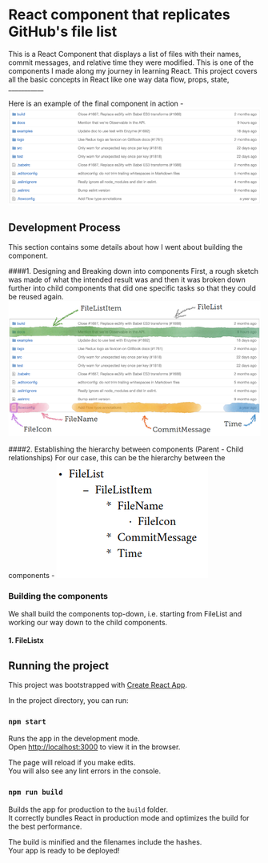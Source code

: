 # React component that replicates GitHub's file list

This is a React Component that displays a list of files with their names, commit messages, and relative time they were modified. This is one of the components I made along my journey in learning React. This project covers all the basic concepts in React like one way data flow, props, state, ___________
 
 Here is an example of the final component in action - 
![](screens/product.png)

## Development Process
This section contains some details about how I went about building the component.

####1. Designing and Breaking down into components
First, a rough sketch was made of what the intended result was and then it was broken down further into child components that did one specific tasks so that they could be reused again. 
![](screens/break-into-components.png) 

####2. Establishing the hierarchy between components (Parent - Child relationships)
For our case, this can be the hierarchy between the components -
![](screens/hierarchy.png) 

### Building the components 
We shall build the components top-down, i.e. starting from FileList and working our way down to the child components. 
#### 1. FileListx

## Running the project

This project was bootstrapped with [Create React App](https://github.com/facebook/create-react-app).
    

In the project directory, you can run:

### `npm start`

Runs the app in the development mode.<br>
Open [http://localhost:3000](http://localhost:3000) to view it in the browser.

The page will reload if you make edits.<br>
You will also see any lint errors in the console.

### `npm run build`

Builds the app for production to the `build` folder.<br>
It correctly bundles React in production mode and optimizes the build for the best performance.

The build is minified and the filenames include the hashes.<br>
Your app is ready to be deployed!
